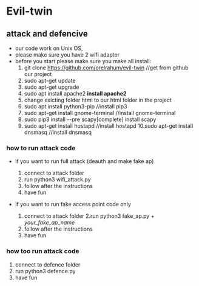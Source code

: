 # Evil-twin
## attack and defencive
 
* our code work on Unix OS,
* please make sure you have 2 wifi adapter
* before you start please make sure you make all install:
  1. git clone https://github.com/orelrahum/evil-twin    //get from github our project
  2. sudo apt-get update  
  3. sudo apt-get upgrade
  4. sudo apt install apache2 **install apache2**
  5. change exicting folder html to our html folder in the project
  6. sudo apt install python3-pip //install pip3
  7. sudo apt-get install gnome-terminal //install gnome-terminal
  8. sudo pip3 install --pre scapy[complete] install scapy
  9. sudo apt-get install hostapd //install hostapd
  10.sudo apt-get install dnsmasq //install dnsmasq

### how to run attack code
* if you want to run full attack (deauth and make fake ap)
  1. connect to attack folder
  2. run python3 wifi_attack.py
  3. follow after the instructions
  4. have fun
  
* if you want to run fake access point code only
  1. connect to attack folder
  2.run python3 fake_ap.py + *your_fake_ap_name*
  3. follow after the instructions
  4. have fun

### how too run attack code 
  1. connect to defence folder
  2. run python3 defence.py
  3. have fun


